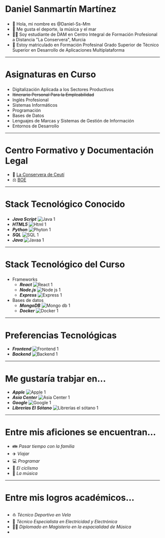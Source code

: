 # Daniel Sanmartín Martínez
###
- 👋 Hola, mi nombre es @Daniel-Ss-Mm
- 👀 Me gusta el deporte, la música y el mar
- 👨‍🎓 Soy estudiante de DAM en Centro Integral de Formación Profesional a Distancia "La Conservera", Murcia
- 📖 Estoy matriculado en Formación Profesinal Grado Superior de Técnico Superior en Desarrollo de Aplicaciones Multiplataforma
---
# Asignaturas en Curso
###
  - Digitalización Aplicada a los Sectores Productivos
  - ~~Itinerario Personal Para la Empleabilidad~~
  - Inglés Profesional
  - Sistemas Informáticos
  - Programación
  - Bases de Datos
  - Lenguajes de Marcas y Sistemas de Gestión de Información
  - Entornos de Desarrollo
---
# Centro Formativo y Documentación Legal
- 🏫 [La Conservera de Ceutí](https://sites.google.com/view/fplaconservera)
- ⚖️ [BOE](https://www.boe.es/eli/es/lo/2022/03/31/3/dof/spa/pdf)
---
# Stack Tecnológico Conocido
###
- ***Java Script*** ![Java 1](https://github.com/user-attachments/assets/52d339db-c87c-4429-baad-4db210d5ef77)
- ***HTML5*** ![Html 1](https://github.com/user-attachments/assets/df7b21fe-174f-4434-a23a-305603cd585a)
- ***Python*** ![Phyton 1](https://github.com/user-attachments/assets/40c9370c-33d8-405a-ab54-6743e8c62063)
- ***SQL*** ![SQL 1](https://github.com/user-attachments/assets/5ffbc352-e22d-4f87-8200-2bb9af821f24)
- ***Java*** ![Javaa 1](https://github.com/user-attachments/assets/ef2f3ab9-8537-43b3-b800-4f0e97488313)
---
# Stack Tecnológico del Curso
###
- Frameworks
  - ***React*** ![React 1](https://github.com/user-attachments/assets/dafcf1b7-8b88-4a6a-99de-44bbe0167768)
  - ***Node.js*** ![Node js 1](https://github.com/user-attachments/assets/c52ebf09-3e85-4203-85b2-99c95926191a)
  - ***Express*** ![Express 1](https://github.com/user-attachments/assets/f4f17689-b53d-47f1-9bb5-704fae7df8e0)
- Bases de datos
  - ***MongoDB*** ![Mongo db 1](https://github.com/user-attachments/assets/bae4394e-29cf-4c2f-b50a-54d607652bcd)
  - ***Docker*** ![Docker 1](https://github.com/user-attachments/assets/7a7208f6-6504-4e31-b1ac-ef24f8cc38c1)
---
# Preferencias Tecnológicas
- ***Frontend*** ![Frontend 1](https://github.com/user-attachments/assets/6415c49c-0e5d-40b6-bc7c-819fd26a954c)
- ***Backend*** ![Backend 1](https://github.com/user-attachments/assets/6ee32249-a760-4727-a8cc-37a8a223ebba)
---
# Me gustaría trabjar en...
- ***Apple*** ![Apple 1](https://github.com/user-attachments/assets/de77dc20-5c6a-412b-a078-88f1ed849489)
- ***Asia Center*** ![Asia Center 1](https://github.com/user-attachments/assets/fd2247bc-86c5-4844-9c56-b840a8f1e23e)
- ***Google*** ![Google 1](https://github.com/user-attachments/assets/46adcbe4-9559-43c0-b442-307cc3092bf2)
- ***Librerías El Sótano*** ![Librerías el sótano 1](https://github.com/user-attachments/assets/ea46e019-33fa-4209-b0de-feab754452f0)
---
# Entre mis aficiones se encuentran...
- 👪 *Pasar tiempo con la familia*
- ✈️ *Viajar*
- 💻 *Programar*
- 🚵 *El ciclismo*
- 🎵 *La música*
---
# Entre mis logros académicos...
###
- ⛵ *Técnico Deportivo en Vela*
- 🔌 *Técnico Especialista en Electricidad y Electrónica*
- 👨‍🏫 *Diplomado en Magisterio en la espacialidad de Música*
- 
<!---
Daniel-Ss-Mm/Daniel-Ss-Mm is a ✨ special ✨ repository because its `README.md` (this file) appears on your GitHub profile.
You can click the Preview link to take a look at your changes.
--->
